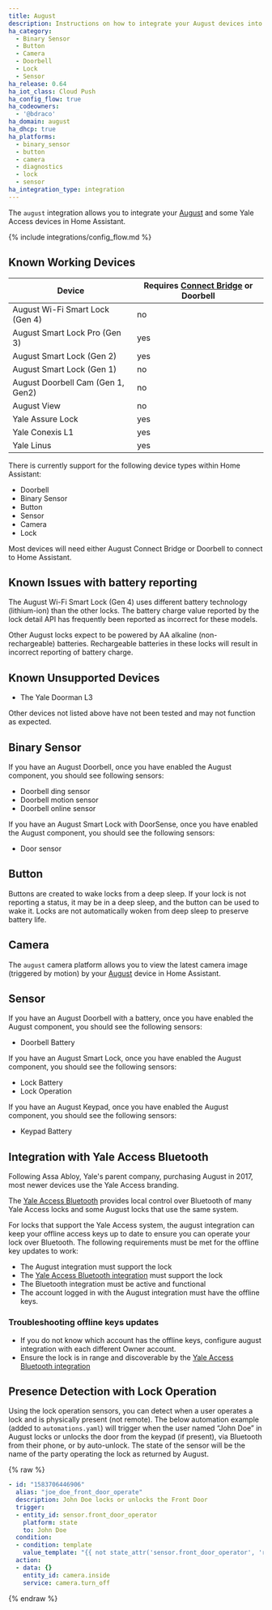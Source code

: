 ```yaml
---
title: August
description: Instructions on how to integrate your August devices into Home Assistant.
ha_category:
  - Binary Sensor
  - Button
  - Camera
  - Doorbell
  - Lock
  - Sensor
ha_release: 0.64
ha_iot_class: Cloud Push
ha_config_flow: true
ha_codeowners:
  - '@bdraco'
ha_domain: august
ha_dhcp: true
ha_platforms:
  - binary_sensor
  - button
  - camera
  - diagnostics
  - lock
  - sensor
ha_integration_type: integration
---
```


The `august` integration allows you to integrate your [August](https://august.com/) and some Yale Access devices in Home Assistant.

{% include integrations/config_flow.md %}

## Known Working Devices

| Device                            | Requires [Connect Bridge](https://august.com/products/august-connect/) or Doorbell |
| --------------------------------- | ------------------------------------|
| August Wi-Fi Smart Lock (Gen 4) | no |
| August Smart Lock Pro (Gen 3) | yes |
| August Smart Lock (Gen 2) | yes |
| August Smart Lock (Gen 1) | no |
| August Doorbell Cam (Gen 1, Gen2) | no |
| August View | no |
| Yale Assure Lock | yes |
| Yale Conexis L1 | yes |
| Yale Linus | yes |

There is currently support for the following device types within Home Assistant:

- Doorbell
- Binary Sensor
- Button
- Sensor
- Camera
- Lock

<div class='note'>
Most devices will need either August Connect Bridge or Doorbell to connect to Home Assistant.
</div>

## Known Issues with battery reporting 

The August Wi-Fi Smart Lock (Gen 4) uses different battery technology (lithium-ion) than the other locks. The battery charge value reported by the lock detail API has frequently been reported as incorrect for these models.
		
Other August locks expect to be powered by AA alkaline (non-rechargeable) batteries. Rechargeable batteries in these locks will result in incorrect reporting of battery charge.

## Known Unsupported Devices

- The Yale Doorman L3

Other devices not listed above have not been tested and may not function as expected.

## Binary Sensor

If you have an August Doorbell, once you have enabled the August component, you should see following sensors:

- Doorbell ding sensor
- Doorbell motion sensor
- Doorbell online sensor

If you have an August Smart Lock with DoorSense, once you have enabled the August component, you should see the following sensors:

- Door sensor

## Button

Buttons are created to wake locks from a deep sleep. If your lock is not reporting a status, it may be in a deep sleep, and the button can be used to wake it. Locks are not automatically woken from deep sleep to preserve battery life.

## Camera

The `august` camera platform allows you to view the latest camera image (triggered by motion) by your [August](https://august.com/) device in Home Assistant.

## Sensor

If you have an August Doorbell with a battery, once you have enabled the August component, you should see the following sensors:

- Doorbell Battery

If you have an August Smart Lock, once you have enabled the August component, you should see the following sensors:

- Lock Battery
- Lock Operation

If you have an August Keypad, once you have enabled the August component, you should see the following sensors:

- Keypad Battery

## Integration with Yale Access Bluetooth

Following Assa Abloy, Yale's parent company, purchasing August in 2017, most newer devices use the Yale Access branding. 

The [Yale Access Bluetooth](/integrations/yalexe_ble) provides local control over Bluetooth of many Yale Access locks and some August locks that use the same system. 

For locks that support the Yale Access system, the august integration can keep your offline access keys up to date to ensure you can operate your lock over Bluetooth.  The following requirements must be met for the offline key updates to work:

- The August integration must support the lock
- The [Yale Access Bluetooth integration](/integrations/yalexe_ble) must support the lock
- The Bluetooth integration must be active and functional
- The account logged in with the August integration must have the offline keys.

### Troubleshooting offline keys updates

- If you do not know which account has the offline keys, configure august integration with each different Owner account. 
- Ensure the lock is in range and discoverable by the [Yale Access Bluetooth integration](/integrations/yalexe_ble)

## Presence Detection with Lock Operation

Using the lock operation sensors, you can detect when a user operates a lock and is physically present (not remote). The below automation example (added to `automations.yaml`) will trigger when the user named “John Doe” in August locks or unlocks the door from the keypad (if present), via Bluetooth from their phone, or by auto-unlock. The state of the sensor will be the name of the party operating the lock as returned by August.

{% raw %}

```yaml
- id: "1583706446906"
  alias: "joe_doe_front_door_operate"
  description: John Doe locks or unlocks the Front Door
  trigger:
  - entity_id: sensor.front_door_operator
    platform: state
    to: John Doe
  condition:
  - condition: template
    value_template: "{{ not state_attr('sensor.front_door_operator', 'remote') }}"
  action:
  - data: {}
    entity_id: camera.inside
    service: camera.turn_off
```

{% endraw %}
